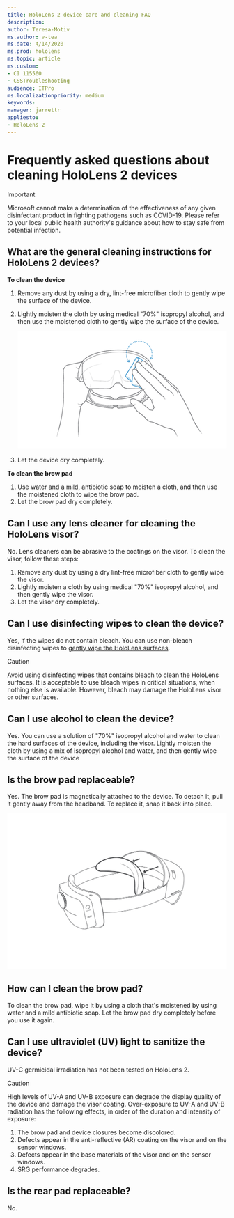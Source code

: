```yaml
---
title: HoloLens 2 device care and cleaning FAQ
description: 
author: Teresa-Motiv
ms.author: v-tea
ms.date: 4/14/2020
ms.prod: hololens
ms.topic: article
ms.custom: 
- CI 115560
- CSSTroubleshooting
audience: ITPro
ms.localizationpriority: medium
keywords: 
manager: jarrettr
appliesto:
- HoloLens 2
---
```


# Frequently asked questions about cleaning HoloLens 2 devices

> [!IMPORTANT]  
> Microsoft cannot make a determination of the effectiveness of any given disinfectant product in fighting pathogens such as COVID-19. Please refer to your local public health authority's guidance about how to stay safe from potential infection.  

## What are the general cleaning instructions for HoloLens 2 devices?

**To clean the device**

1. Remove any dust by using a dry, lint-free microfiber cloth to gently wipe the surface of the device.
1. Lightly moisten the cloth by using medical "70%" isopropyl alcohol, and then use the moistened cloth to gently wipe the surface of the device.

   ![Image that shows how to clean the visor](images/hololens-cleaning-visor.png)

1. Let the device dry completely.

**To clean the brow pad**

1. Use water and a mild, antibiotic soap to moisten a cloth, and then use the moistened cloth to wipe the brow pad.
1. Let the brow pad dry completely.

## Can I use any lens cleaner for cleaning the HoloLens visor?

No. Lens cleaners can be abrasive to the coatings on the visor. To clean the visor, follow these steps:  

1. Remove any dust by using a dry lint-free microfiber cloth to gently wipe the visor.
1. Lightly moisten a cloth by using medical "70%" isopropyl alcohol, and then gently wipe the visor.
1. Let the visor dry completely.

## Can I use disinfecting wipes to clean the device?

Yes, if the wipes do not contain bleach. You can use non-bleach disinfecting wipes to [gently wipe the HoloLens surfaces](#what-are-the-general-cleaning-instructions-for-hololens-2-devices).  

> [!CAUTION]  
> Avoid using disinfecting wipes that contains bleach to clean the HoloLens surfaces. It is acceptable to use bleach wipes in critical situations, when nothing else is available. However, bleach may damage the HoloLens visor or other surfaces.

## Can I use alcohol to clean the device?

Yes. You can use a solution of "70%" isopropyl alcohol and water to clean the hard surfaces of the device, including the visor. Lightly moisten the cloth by using a mix of isopropyl alcohol and water, and then gently wipe the surface of the device

## Is the brow pad replaceable?

Yes. The brow pad is magnetically attached to the device. To detach it, pull it gently away from the headband. To replace it, snap it back into place.

![Remove or replace the brow pad](images/hololens2-remove-browpad.png)

## How can I clean the brow pad?

To clean the brow pad, wipe it by using a cloth that's moistened by using water and a mild antibiotic soap. Let the brow pad dry completely before you use it again.

## Can I use ultraviolet (UV) light to sanitize the device?

UV-C germicidal irradiation has not been tested on HoloLens 2.

> [!CAUTION]  
> High levels of UV-A and UV-B exposure can degrade the display quality of the device and damage the visor coating. Over-exposure to UV-A and UV-B radiation has the following effects, in order of the duration and intensity of exposure:
>  
> 1. The brow pad and device closures become discolored.
> 1. Defects appear in the anti-reflective (AR) coating on the visor and on the sensor windows.
> 1. Defects appear in the base materials of the visor and on the sensor windows.
> 1. SRG performance degrades.

## Is the rear pad replaceable?

No.
